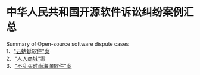 # 中华人民共和国开源软件诉讼纠纷案例汇总<br>
Summary of Open-source software dispute cases<br>
1、["云蜻蜓软件"案](./“云蜻蜓软件”案)<br>
2、["人人商城"案](./“人人商城”案)<br>
3、["不乱买时尚海淘软件"案](./“不乱买时尚海淘软件”案)<br>
